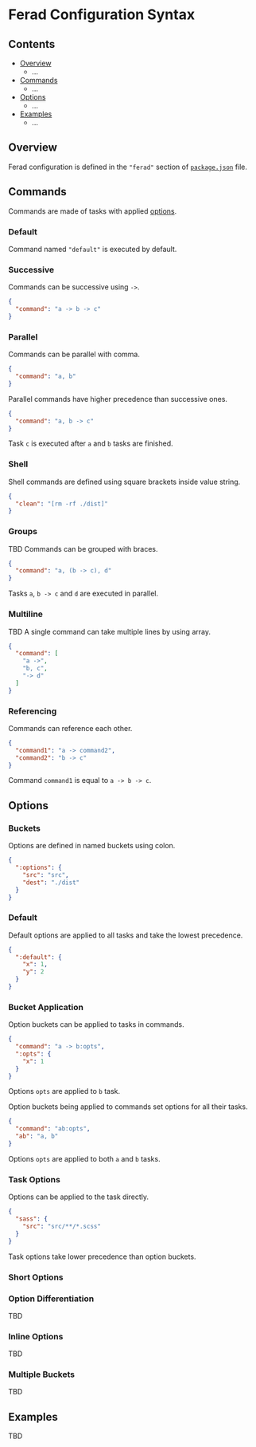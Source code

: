 # Ferad Configuration Syntax

## Contents
- [Overview](#overview)
  - ...
- [Commands](#commands)
  - ...
- [Options](#options)
  - ...
- [Examples](#examples)
  - ...

## Overview
Ferad configuration is defined in the `"ferad"` section of [`package.json`] file.

## Commands
Commands are made of tasks with applied [options](#options).

### Default
Command named `"default"` is executed by default.

### Successive
Commands can be successive using `->`.
```json
{
  "command": "a -> b -> c"
}
```

### Parallel
Commands can be parallel with comma.
```json
{
  "command": "a, b"
}
```
Parallel commands have higher precedence than successive ones.
```json
{
  "command": "a, b -> c"
}
```
Task `c` is executed after `a` and `b` tasks are finished.

### Shell
Shell commands are defined using square brackets inside value string.
```json
{
  "clean": "[rm -rf ./dist]"
}
```

### Groups
TBD
Commands can be grouped with braces.
```json
{
  "command": "a, (b -> c), d"
}
```
Tasks `a`, `b -> c` and `d` are executed in parallel.

### Multiline
TBD
A single command can take multiple lines by using array.
```json
{
  "command": [
    "a ->",
    "b, c",
    "-> d"
  ]
}
```

### Referencing
Commands can reference each other.
```json
{
  "command1": "a -> command2",
  "command2": "b -> c"
}
```
Command `command1` is equal to `a -> b -> c`.

## Options

### Buckets
Options are defined in named buckets using colon.
```json
{
  ":options": {
    "src": "src",
    "dest": "./dist"
  }
}
```

### Default
Default options are applied to all tasks and take the lowest precedence.
```json
{
  ":default": {
    "x": 1,
    "y": 2
  }
}
```

### Bucket Application
Option buckets can be applied to tasks in commands.
```json
{
  "command": "a -> b:opts",
  ":opts": {
    "x": 1
  }
}
```
Options `opts` are applied to `b` task.

Option buckets being applied to commands set options for all their tasks.
```json
{
  "command": "ab:opts",
  "ab": "a, b"
}
```
Options `opts` are applied to both `a` and `b` tasks.

### Task Options
Options can be applied to the task directly.
```json
{
  "sass": {
    "src": "src/**/*.scss"
  }
}
```
Task options take lower precedence than option buckets.

### Short Options

### Option Differentiation
TBD

### Inline Options
TBD

### Multiple Buckets
TBD

## Examples
TBD

[`package.json`]: https://docs.npmjs.com/files/package.json
